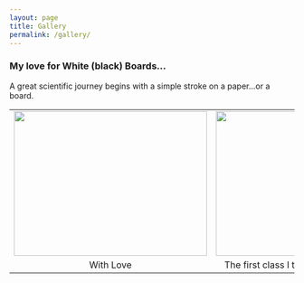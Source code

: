 ```yaml
---
layout: page
title: Gallery
permalink: /gallery/
---
```


### My love for White (black) Boards...

A great scientific journey begins with a simple stroke on a paper...or a board. 

<table>
  <tr>
    <td align="center" valign="top"><img src="{{site.url}}/images/gallery1.jpg" width="341" height="256" /></td>
    <td align="center" valign="top"><img src="{{site.url}}/images/gallery2.jpg" width="256" height="256" /></td>
  </tr>
    <tr>
    <td align="center">With Love</td>
    <td align="center">The first class I taught at UoM</td>
  </tr>
 </table>
